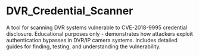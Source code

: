 # DVR_Credential_Scanner
A tool for scanning DVR systems vulnerable to CVE-2018-9995 credential disclosure. Educational purposes only - demonstrates how attackers exploit authentication bypasses in DVR/IP camera systems. Includes detailed guides for finding, testing, and understanding the vulnerability.
